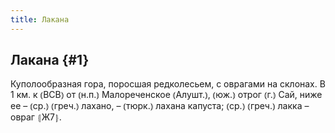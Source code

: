 ```yaml
---
title: Лакана
---
```

## Лакана {#1}

Куполообразная гора, поросшая редколесьем, с оврагами на склонах. В 1 км. к ⦅ВСВ⦆ от ⦅н.п.⦆ Малореченское ⦅Алушт.⦆, ⦅юж.⦆ отрог ⦅г.⦆ Сай, ниже ее – ⦅ср.⦆ ⦅греч.⦆ лахано, – ⦅тюрк.⦆ лахана капуста; ⦅ср.⦆ ⦅греч.⦆ лакка – овраг ⦃Ж7⦄.
